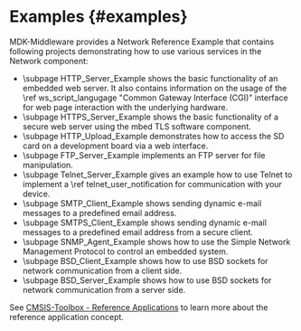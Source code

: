 # Examples {#examples}

MDK-Middleware provides a Network Reference Example that contains following projects demonstrating how to use various services in the Network component:

- \subpage HTTP_Server_Example shows the basic functionality of an embedded web server. It also contains information on the usage of the \ref ws_script_langugage "Common Gateway Interface (CGI)" interface for web page interaction with the underlying hardware.
- \subpage HTTPS_Server_Example shows the basic functionality of a secure web server using the mbed TLS software component.
- \subpage HTTP_Upload_Example demonstrates how to access the SD card on a development board via a web interface.
- \subpage FTP_Server_Example implements an FTP server for file manipulation.
- \subpage Telnet_Server_Example gives an example how to use Telnet to implement a \ref telnet_user_notification for communication with your device.
- \subpage SMTP_Client_Example shows sending dynamic e-mail messages to a predefined email address.
- \subpage SMTPS_Client_Example shows sending dynamic e-mail messages to a predefined email address from a secure client.
- \subpage SNMP_Agent_Example shows how to use the Simple Network Management Protocol to control an embedded system.
- \subpage BSD_Client_Example shows how to use BSD sockets for network communication from a client side.
- \subpage BSD_Server_Example shows how to use BSD sockets for network communication from a server side.

See [CMSIS-Toolbox - Reference Applications](https://open-cmsis-pack.github.io/cmsis-toolbox/ReferenceApplications/) to learn more about the reference application concept.

